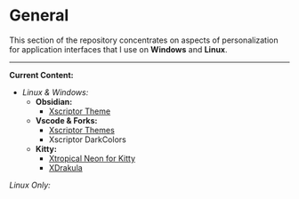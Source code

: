 # General

This section of the repository concentrates on aspects of personalization for application interfaces that I use on **Windows** and **Linux**.

---

**Current Content:**

- *Linux & Windows:*
    - **Obsidian:**
        - [Xscriptor Theme](./obsidian/themes/xscriptor-theme/README.md)
    - **Vscode & Forks:**
        - [Xscriptor Themes](./vscodethemes/xscriptor-themes/README.md)
        - Xscriptor DarkColors
    - **Kitty:**
        - [Xtropical Neon for Kitty](./kitty/themes/xtropicalneon/README.md)
        - [XDrakula](./kitty/themes/xdracula/)


*Linux Only:*
    